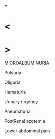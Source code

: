 # .

# <

# >

MICROALBUMINURIA

Polyuria

Oliguria

Hematuria

Urinary urgency

Pneumaturia

PostRenal azotemia

Lower abdominal pain
